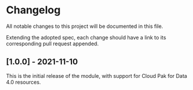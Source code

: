 # Changelog

All notable changes to this project will be documented in this file.

Extending the adopted spec, each change should have a link to its
corresponding pull request appended.

## [1.0.0] - 2021-11-10

This is the initial release of the module, with support for Cloud Pak for Data 4.0 resources.
